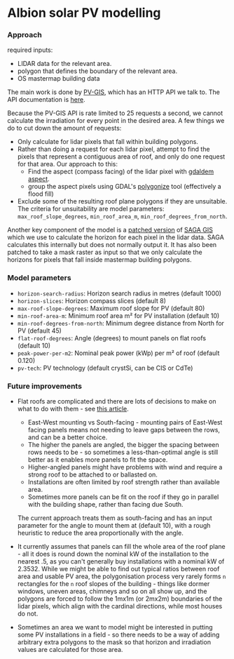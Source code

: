 # Albion solar PV modelling

### Approach

required inputs:
* LIDAR data for the relevant area.
* polygon that defines the boundary of the relevant area.
* OS mastermap building data

The main work is done by [PV-GIS](https://ec.europa.eu/jrc/en/PVGIS), which has an HTTP API we talk to. The API documentation is [here](https://ec.europa.eu/jrc/en/PVGIS/docs/noninteractive). 

Because the PV-GIS API is rate limited to 25 requests a second, we cannot calculate the irradiation for every point in the desired area. A few things we do to cut down the amount of requests:
* Only calculate for lidar pixels that fall within building polygons.
* Rather than doing a request for each lidar pixel, attempt to find the pixels that represent a contiguous area of roof, and only do one request for that area. Our approach to this:
    * Find the aspect (compass facing) of the lidar pixel with [gdaldem aspect](https://gdal.org/programs/gdaldem.html).
    * group the aspect pixels using GDAL's [polygonize](https://gdal.org/programs/gdal_polygonize.html) tool (effectively a flood fill)
* Exclude some of the resulting roof plane polygons if they are unsuitable. The criteria for unsuitability are model parameters: `max_roof_slope_degrees`, `min_roof_area_m`, `min_roof_degrees_from_north`.

Another key component of the model is a [patched version](https://github.com/cse-bristol/320-albion-saga-gis) of [SAGA GIS](http://www.saga-gis.org/en/index.html) which we use to calculate the horizon for each pixel in the lidar data. SAGA calculates this internally but does not normally output it. It has also been patched to take a mask raster as input so that we only calculate the horizons for pixels that fall inside mastermap building polygons.

### Model parameters

* `horizon-search-radius`: Horizon search radius in metres (default 1000)
* `horizon-slices`: Horizon compass slices (default 8)
* `max-roof-slope-degrees`: Maximum roof slope for PV (default 80)
* `min-roof-area-m`: Minimum roof area m² for PV installation (default 10)
* `min-roof-degrees-from-north`: Minimum degree distance from North for PV (default 45)
* `flat-roof-degrees`: Angle (degrees) to mount panels on flat roofs (default 10)
* `peak-power-per-m2`: Nominal peak power (kWp) per m² of roof (default 0.120)
* `pv-tech`: PV technology (default crystSi, can be CIS or CdTe)

### Future improvements

* Flat roofs are complicated and there are lots of decisions to make on what to do with them - see [this article](https://www.spiritenergy.co.uk/kb-flat-roof-solar-mounting).
  * East-West mounting vs South-facing - mounting pairs of East-West facing panels means not needing to leave gaps between the rows, and can be a better choice.
  * The higher the panels are angled, the bigger the spacing between rows needs to be - so sometimes a less-than-optimal angle is still better as it enables more panels to fit the space.
  * Higher-angled panels might have problems with wind and require a strong roof to be attached to or ballasted on.
  * Installations are often limited by roof strength rather than available area.
  * Sometimes more panels can be fit on the roof if they go in parallel with the building shape, rather than facing due South.

   The current approach treats them as south-facing and has an input parameter for the angle to mount them at (default 10), with a rough heuristic to reduce the area proportionally with the angle. 
  
* It currently assumes that panels can fill the whole area of the roof plane - all it does is round down the nominal kW of the installation to the nearest .5, as you can't generally buy installations with a nominal kW of 2.3532. While we might be able to find out typical ratios between roof area and usable PV area, the polygonisation process very rarely forms `n` rectangles for the `n` roof slopes of the building - things like dormer windows, uneven areas, chimneys and so on all show up, and the polygons are forced to follow the 1mx1m (or 2mx2m) boundaries of the lidar pixels, which align with the cardinal directions, while most houses do not.
  
* Sometimes an area we want to model might be interested in putting some PV installations in a field - so there needs to be a way of adding arbitrary extra polygons to the mask so that horizon and irradiation values are calculated for those area.